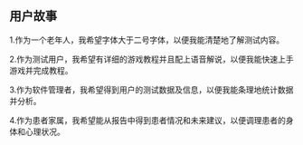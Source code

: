 ## 用户故事

1.作为一个老年人，我希望字体大于二号字体，以便我能清楚地了解测试内容。



2.作为测试用户，我希望有详细的游戏教程并且配上语音解说，以便我能快速上手游戏并完成教程。



3.作为软件管理者，我希望得到用户的测试数据及信息，以便我能条理地统计数据并分析。



4.作为患者家属，我希望能从报告中得到患者情况和未来建议，以便调理患者的身体和心理状况。



